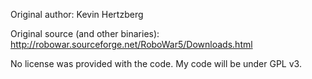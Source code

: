 Original author: Kevin Hertzberg

Original source (and other binaries): http://robowar.sourceforge.net/RoboWar5/Downloads.html

No license was provided with the code. My code will be under GPL v3.
